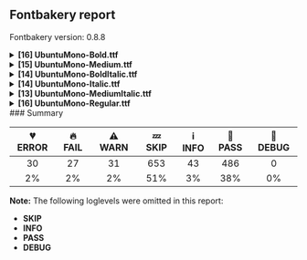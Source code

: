 ## Fontbakery report

Fontbakery version: 0.8.8

<details><summary><b>[16] UbuntuMono-Bold.ttf</b></summary><div><details><summary>💔 <b>ERROR:</b> Are there any misaligned on-curve points? (<a href="https://font-bakery.readthedocs.io/en/latest/fontbakery/profiles/<Section: Outline Correctness Checks>.html#com.google.fonts/check/outline_alignment_miss">com.google.fonts/check/outline_alignment_miss</a>)</summary><div>


* 💔 **ERROR** The condition <FontBakeryCondition:outlines_dict> had an error: AttributeError: '_TTGlyphGlyf' object has no attribute '_glyph'
</div></details><details><summary>💔 <b>ERROR:</b> Are any segments inordinately short? (<a href="https://font-bakery.readthedocs.io/en/latest/fontbakery/profiles/<Section: Outline Correctness Checks>.html#com.google.fonts/check/outline_short_segments">com.google.fonts/check/outline_short_segments</a>)</summary><div>


* 💔 **ERROR** The condition <FontBakeryCondition:outlines_dict> had an error: AttributeError: '_TTGlyphGlyf' object has no attribute '_glyph'
</div></details><details><summary>💔 <b>ERROR:</b> Do any segments have colinear vectors? (<a href="https://font-bakery.readthedocs.io/en/latest/fontbakery/profiles/<Section: Outline Correctness Checks>.html#com.google.fonts/check/outline_colinear_vectors">com.google.fonts/check/outline_colinear_vectors</a>)</summary><div>


* 💔 **ERROR** The condition <FontBakeryCondition:outlines_dict> had an error: AttributeError: '_TTGlyphGlyf' object has no attribute '_glyph'
</div></details><details><summary>💔 <b>ERROR:</b> Do outlines contain any jaggy segments? (<a href="https://font-bakery.readthedocs.io/en/latest/fontbakery/profiles/<Section: Outline Correctness Checks>.html#com.google.fonts/check/outline_jaggy_segments">com.google.fonts/check/outline_jaggy_segments</a>)</summary><div>


* 💔 **ERROR** The condition <FontBakeryCondition:outlines_dict> had an error: AttributeError: '_TTGlyphGlyf' object has no attribute '_glyph'
</div></details><details><summary>💔 <b>ERROR:</b> Do outlines contain any semi-vertical or semi-horizontal lines? (<a href="https://font-bakery.readthedocs.io/en/latest/fontbakery/profiles/<Section: Outline Correctness Checks>.html#com.google.fonts/check/outline_semi_vertical">com.google.fonts/check/outline_semi_vertical</a>)</summary><div>


* 💔 **ERROR** The condition <FontBakeryCondition:outlines_dict> had an error: AttributeError: '_TTGlyphGlyf' object has no attribute '_glyph'
</div></details><details><summary>🔥 <b>FAIL:</b> Version format is correct in 'name' table? (<a href="https://font-bakery.readthedocs.io/en/latest/fontbakery/profiles/googlefonts.html#com.google.fonts/check/name/version_format">com.google.fonts/check/name/version_format</a>)</summary><div>


* 🔥 **FAIL** The NameID.VERSION_STRING (nameID=5) value must follow the pattern "Version X.Y" with X.Y greater than or equal to 1.000. Current version string is: "Version 0.866; ttfautohint (v1.8.4.7-5d5b)" [code: bad-version-strings]
</div></details><details><summary>🔥 <b>FAIL:</b> Copyright notices match canonical pattern in fonts (<a href="https://font-bakery.readthedocs.io/en/latest/fontbakery/profiles/googlefonts.html#com.google.fonts/check/font_copyright">com.google.fonts/check/font_copyright</a>)</summary><div>


* 🔥 **FAIL** Name Table entry: Copyright notices should match a pattern similar to: "Copyright 2019 The Familyname Project Authors (git url)"
But instead we have got:
"Copyright 2011, 2022, 2023 Canonical Ltd.  Licensed under the Ubuntu Font Licence 1.0" [code: bad-notice-format]
</div></details><details><summary>🔥 <b>FAIL:</b> Check if the vertical metrics of a family are similar to the same family hosted on Google Fonts. (<a href="https://font-bakery.readthedocs.io/en/latest/fontbakery/profiles/googlefonts.html#com.google.fonts/check/vertical_metrics_regressions">com.google.fonts/check/vertical_metrics_regressions</a>)</summary><div>


* 🔥 **FAIL** Ubuntu Mono Regular: OS/2 sTypoAscender is 932 when it should be 830 [code: bad-typo-ascender]
* 🔥 **FAIL** Ubuntu Mono Regular: OS/2 sTypoDescender is -189 when it should be -170 [code: bad-typo-descender]
* 🔥 **FAIL** Ubuntu Mono Regular: hhea Ascender is 932 when it should be 830 [code: bad-hhea-ascender]
* 🔥 **FAIL** Ubuntu Mono Regular: hhea Descender is -189 when it should be -170 [code: bad-hhea-descender]
</div></details><details><summary>🔥 <b>FAIL:</b> Ensure dotted circle glyph is present and can attach marks. (<a href="https://font-bakery.readthedocs.io/en/latest/fontbakery/profiles/universal.html#com.google.fonts/check/dotted_circle">com.google.fonts/check/dotted_circle</a>)</summary><div>


* 🔥 **FAIL** The following glyphs could not be attached to the dotted circle glyph:
	- uni030F
	- uni0331
	- uni0304
	- uni030C
	- uni0328
	- uni0311
	- uni0329
	- tildecomb
	- uni0308
	- uni0306 
	- And 9 more.

Use -F or --full-lists to disable shortening of long lists. [code: unattached-dotted-circle-marks]
</div></details><details><summary>🔥 <b>FAIL:</b> Checking correctness of monospaced metadata. (<a href="https://font-bakery.readthedocs.io/en/latest/fontbakery/profiles/name.html#com.google.fonts/check/monospace">com.google.fonts/check/monospace</a>)</summary><div>


* 🔥 **FAIL** The PANOSE numbers are incorrect for a monospaced font. Note: Family Type is set to 0, which does not seem right. [code: mono-bad-panose]
* ⚠ **WARN** Font is monospaced but 1 glyphs (0.08%) have a different width. You should check the widths of: ['uni2009'] [code: mono-outliers]
</div></details><details><summary>⚠ <b>WARN:</b> Glyphs are similiar to Google Fonts version? (<a href="https://font-bakery.readthedocs.io/en/latest/fontbakery/profiles/googlefonts.html#com.google.fonts/check/production_glyphs_similarity">com.google.fonts/check/production_glyphs_similarity</a>)</summary><div>


* ⚠ **WARN** Following glyphs differ greatly from Google Fonts version:
	* uni0246
	* uni1F41
	* icircumflex
	* uni0242
	* uni01E3
	* uni1FC1
	* tcaron
	* Emacron
	* uni0233
	* delta and 1000 more.

Use -F or --full-lists to disable shortening of long lists.
</div></details><details><summary>⚠ <b>WARN:</b> Ensure fonts have ScriptLangTags declared on the 'meta' table. (<a href="https://font-bakery.readthedocs.io/en/latest/fontbakery/profiles/googlefonts.html#com.google.fonts/check/meta/script_lang_tags">com.google.fonts/check/meta/script_lang_tags</a>)</summary><div>


* ⚠ **WARN** This font file does not have a 'meta' table. [code: lacks-meta-table]
</div></details><details><summary>⚠ <b>WARN:</b> Check font contains no unreachable glyphs (<a href="https://font-bakery.readthedocs.io/en/latest/fontbakery/profiles/universal.html#com.google.fonts/check/unreachable_glyphs">com.google.fonts/check/unreachable_glyphs</a>)</summary><div>


* ⚠ **WARN** The following glyphs could not be reached by codepoint or substitution rules:
	- five_fraction_nine
	- uni030C.alt
	- caron.asc
	- five_fraction_seven
	- two_fraction_seven
	- uni256B.001
	- three_fraction_seven
	- circumflex.asc
	- acute.asc
	- f_i 
	- And 9 more.

Use -F or --full-lists to disable shortening of long lists.
 [code: unreachable-glyphs]
</div></details><details><summary>⚠ <b>WARN:</b> Check if each glyph has the recommended amount of contours. (<a href="https://font-bakery.readthedocs.io/en/latest/fontbakery/profiles/universal.html#com.google.fonts/check/contour_count">com.google.fonts/check/contour_count</a>)</summary><div>


* ⚠ **WARN** This font has a 'Soft Hyphen' character (codepoint 0x00AD) which is supposed to be zero-width and invisible, and is used to mark a hyphenation possibility within a word in the absence of or overriding dictionary hyphenation. It is mostly an obsolete mechanism now, and the character is only included in fonts for legacy codepage coverage. [code: softhyphen]
* ⚠ **WARN** This check inspects the glyph outlines and detects the total number of contours in each of them. The expected values are infered from the typical ammounts of contours observed in a large collection of reference font families. The divergences listed below may simply indicate a significantly different design on some of your glyphs. On the other hand, some of these may flag actual bugs in the font such as glyphs mapped to an incorrect codepoint. Please consider reviewing the design and codepoint assignment of these to make sure they are correct.

The following glyphs do not have the recommended number of contours:

	- Glyph name: ltshade	Contours detected: 36	Expected: 46
	- Glyph name: shade	Contours detected: 72	Expected: 85
	- Glyph name: dkshade	Contours detected: 61	Expected: 73
	- Glyph name: dkshade	Contours detected: 61	Expected: 73
	- Glyph name: ltshade	Contours detected: 36	Expected: 46 
	- And Glyph name: shade	Contours detected: 72	Expected: 85
 [code: contour-count]
</div></details><details><summary>⚠ <b>WARN:</b> Check glyphs in mark glyph class are non-spacing. (<a href="https://font-bakery.readthedocs.io/en/latest/fontbakery/profiles/gdef.html#com.google.fonts/check/gdef_spacing_marks">com.google.fonts/check/gdef_spacing_marks</a>)</summary><div>


* ⚠ **WARN** The following spacing glyphs may be in the GDEF mark glyph class by mistake:
	 tonos.cap (unencoded) [code: spacing-mark-glyphs]
</div></details><details><summary>⚠ <b>WARN:</b> Check mark characters are in GDEF mark glyph class. (<a href="https://font-bakery.readthedocs.io/en/latest/fontbakery/profiles/gdef.html#com.google.fonts/check/gdef_mark_chars">com.google.fonts/check/gdef_mark_chars</a>)</summary><div>


* ⚠ **WARN** The following mark characters could be in the GDEF mark glyph class:
	 dotbelowcomb (U+0323) [code: mark-chars]
</div></details><br></div></details><details><summary><b>[15] UbuntuMono-Medium.ttf</b></summary><div><details><summary>💔 <b>ERROR:</b> Are there any misaligned on-curve points? (<a href="https://font-bakery.readthedocs.io/en/latest/fontbakery/profiles/<Section: Outline Correctness Checks>.html#com.google.fonts/check/outline_alignment_miss">com.google.fonts/check/outline_alignment_miss</a>)</summary><div>


* 💔 **ERROR** The condition <FontBakeryCondition:outlines_dict> had an error: AttributeError: '_TTGlyphGlyf' object has no attribute '_glyph'
</div></details><details><summary>💔 <b>ERROR:</b> Are any segments inordinately short? (<a href="https://font-bakery.readthedocs.io/en/latest/fontbakery/profiles/<Section: Outline Correctness Checks>.html#com.google.fonts/check/outline_short_segments">com.google.fonts/check/outline_short_segments</a>)</summary><div>


* 💔 **ERROR** The condition <FontBakeryCondition:outlines_dict> had an error: AttributeError: '_TTGlyphGlyf' object has no attribute '_glyph'
</div></details><details><summary>💔 <b>ERROR:</b> Do any segments have colinear vectors? (<a href="https://font-bakery.readthedocs.io/en/latest/fontbakery/profiles/<Section: Outline Correctness Checks>.html#com.google.fonts/check/outline_colinear_vectors">com.google.fonts/check/outline_colinear_vectors</a>)</summary><div>


* 💔 **ERROR** The condition <FontBakeryCondition:outlines_dict> had an error: AttributeError: '_TTGlyphGlyf' object has no attribute '_glyph'
</div></details><details><summary>💔 <b>ERROR:</b> Do outlines contain any jaggy segments? (<a href="https://font-bakery.readthedocs.io/en/latest/fontbakery/profiles/<Section: Outline Correctness Checks>.html#com.google.fonts/check/outline_jaggy_segments">com.google.fonts/check/outline_jaggy_segments</a>)</summary><div>


* 💔 **ERROR** The condition <FontBakeryCondition:outlines_dict> had an error: AttributeError: '_TTGlyphGlyf' object has no attribute '_glyph'
</div></details><details><summary>💔 <b>ERROR:</b> Do outlines contain any semi-vertical or semi-horizontal lines? (<a href="https://font-bakery.readthedocs.io/en/latest/fontbakery/profiles/<Section: Outline Correctness Checks>.html#com.google.fonts/check/outline_semi_vertical">com.google.fonts/check/outline_semi_vertical</a>)</summary><div>


* 💔 **ERROR** The condition <FontBakeryCondition:outlines_dict> had an error: AttributeError: '_TTGlyphGlyf' object has no attribute '_glyph'
</div></details><details><summary>🔥 <b>FAIL:</b> Version format is correct in 'name' table? (<a href="https://font-bakery.readthedocs.io/en/latest/fontbakery/profiles/googlefonts.html#com.google.fonts/check/name/version_format">com.google.fonts/check/name/version_format</a>)</summary><div>


* 🔥 **FAIL** The NameID.VERSION_STRING (nameID=5) value must follow the pattern "Version X.Y" with X.Y greater than or equal to 1.000. Current version string is: "Version 0.866; ttfautohint (v1.8.4.7-5d5b)" [code: bad-version-strings]
</div></details><details><summary>🔥 <b>FAIL:</b> Copyright notices match canonical pattern in fonts (<a href="https://font-bakery.readthedocs.io/en/latest/fontbakery/profiles/googlefonts.html#com.google.fonts/check/font_copyright">com.google.fonts/check/font_copyright</a>)</summary><div>


* 🔥 **FAIL** Name Table entry: Copyright notices should match a pattern similar to: "Copyright 2019 The Familyname Project Authors (git url)"
But instead we have got:
"Copyright 2011, 2022, 2023 Canonical Ltd.  Licensed under the Ubuntu Font Licence 1.0" [code: bad-notice-format]
</div></details><details><summary>🔥 <b>FAIL:</b> Check if the vertical metrics of a family are similar to the same family hosted on Google Fonts. (<a href="https://font-bakery.readthedocs.io/en/latest/fontbakery/profiles/googlefonts.html#com.google.fonts/check/vertical_metrics_regressions">com.google.fonts/check/vertical_metrics_regressions</a>)</summary><div>


* 🔥 **FAIL** Ubuntu Mono Regular: OS/2 sTypoAscender is 932 when it should be 830 [code: bad-typo-ascender]
* 🔥 **FAIL** Ubuntu Mono Regular: OS/2 sTypoDescender is -189 when it should be -170 [code: bad-typo-descender]
* 🔥 **FAIL** Ubuntu Mono Regular: hhea Ascender is 932 when it should be 830 [code: bad-hhea-ascender]
* 🔥 **FAIL** Ubuntu Mono Regular: hhea Descender is -189 when it should be -170 [code: bad-hhea-descender]
</div></details><details><summary>🔥 <b>FAIL:</b> Ensure dotted circle glyph is present and can attach marks. (<a href="https://font-bakery.readthedocs.io/en/latest/fontbakery/profiles/universal.html#com.google.fonts/check/dotted_circle">com.google.fonts/check/dotted_circle</a>)</summary><div>


* 🔥 **FAIL** The following glyphs could not be attached to the dotted circle glyph:
	- uni030F
	- uni0331
	- uni0304
	- uni030C
	- uni0328
	- uni0311
	- uni0329
	- tildecomb
	- uni0308
	- uni0306 
	- And 9 more.

Use -F or --full-lists to disable shortening of long lists. [code: unattached-dotted-circle-marks]
</div></details><details><summary>🔥 <b>FAIL:</b> Checking correctness of monospaced metadata. (<a href="https://font-bakery.readthedocs.io/en/latest/fontbakery/profiles/name.html#com.google.fonts/check/monospace">com.google.fonts/check/monospace</a>)</summary><div>


* 🔥 **FAIL** The PANOSE numbers are incorrect for a monospaced font. Note: Family Type is set to 0, which does not seem right. [code: mono-bad-panose]
* ⚠ **WARN** Font is monospaced but 1 glyphs (0.08%) have a different width. You should check the widths of: ['uni2009'] [code: mono-outliers]
</div></details><details><summary>⚠ <b>WARN:</b> Ensure fonts have ScriptLangTags declared on the 'meta' table. (<a href="https://font-bakery.readthedocs.io/en/latest/fontbakery/profiles/googlefonts.html#com.google.fonts/check/meta/script_lang_tags">com.google.fonts/check/meta/script_lang_tags</a>)</summary><div>


* ⚠ **WARN** This font file does not have a 'meta' table. [code: lacks-meta-table]
</div></details><details><summary>⚠ <b>WARN:</b> Check font contains no unreachable glyphs (<a href="https://font-bakery.readthedocs.io/en/latest/fontbakery/profiles/universal.html#com.google.fonts/check/unreachable_glyphs">com.google.fonts/check/unreachable_glyphs</a>)</summary><div>


* ⚠ **WARN** The following glyphs could not be reached by codepoint or substitution rules:
	- five_fraction_nine
	- uni030C.alt
	- caron.asc
	- five_fraction_seven
	- two_fraction_seven
	- uni256B.001
	- three_fraction_seven
	- circumflex.asc
	- acute.asc
	- f_i 
	- And 9 more.

Use -F or --full-lists to disable shortening of long lists.
 [code: unreachable-glyphs]
</div></details><details><summary>⚠ <b>WARN:</b> Check if each glyph has the recommended amount of contours. (<a href="https://font-bakery.readthedocs.io/en/latest/fontbakery/profiles/universal.html#com.google.fonts/check/contour_count">com.google.fonts/check/contour_count</a>)</summary><div>


* ⚠ **WARN** This font has a 'Soft Hyphen' character (codepoint 0x00AD) which is supposed to be zero-width and invisible, and is used to mark a hyphenation possibility within a word in the absence of or overriding dictionary hyphenation. It is mostly an obsolete mechanism now, and the character is only included in fonts for legacy codepage coverage. [code: softhyphen]
* ⚠ **WARN** This check inspects the glyph outlines and detects the total number of contours in each of them. The expected values are infered from the typical ammounts of contours observed in a large collection of reference font families. The divergences listed below may simply indicate a significantly different design on some of your glyphs. On the other hand, some of these may flag actual bugs in the font such as glyphs mapped to an incorrect codepoint. Please consider reviewing the design and codepoint assignment of these to make sure they are correct.

The following glyphs do not have the recommended number of contours:

	- Glyph name: ltshade	Contours detected: 36	Expected: 46
	- Glyph name: shade	Contours detected: 72	Expected: 85
	- Glyph name: dkshade	Contours detected: 61	Expected: 73
	- Glyph name: dkshade	Contours detected: 61	Expected: 73
	- Glyph name: ltshade	Contours detected: 36	Expected: 46 
	- And Glyph name: shade	Contours detected: 72	Expected: 85
 [code: contour-count]
</div></details><details><summary>⚠ <b>WARN:</b> Check glyphs in mark glyph class are non-spacing. (<a href="https://font-bakery.readthedocs.io/en/latest/fontbakery/profiles/gdef.html#com.google.fonts/check/gdef_spacing_marks">com.google.fonts/check/gdef_spacing_marks</a>)</summary><div>


* ⚠ **WARN** The following spacing glyphs may be in the GDEF mark glyph class by mistake:
	 tonos.cap (unencoded) [code: spacing-mark-glyphs]
</div></details><details><summary>⚠ <b>WARN:</b> Check mark characters are in GDEF mark glyph class. (<a href="https://font-bakery.readthedocs.io/en/latest/fontbakery/profiles/gdef.html#com.google.fonts/check/gdef_mark_chars">com.google.fonts/check/gdef_mark_chars</a>)</summary><div>


* ⚠ **WARN** The following mark characters could be in the GDEF mark glyph class:
	 dotbelowcomb (U+0323) [code: mark-chars]
</div></details><br></div></details><details><summary><b>[14] UbuntuMono-BoldItalic.ttf</b></summary><div><details><summary>💔 <b>ERROR:</b> Are there any misaligned on-curve points? (<a href="https://font-bakery.readthedocs.io/en/latest/fontbakery/profiles/<Section: Outline Correctness Checks>.html#com.google.fonts/check/outline_alignment_miss">com.google.fonts/check/outline_alignment_miss</a>)</summary><div>


* 💔 **ERROR** The condition <FontBakeryCondition:outlines_dict> had an error: AttributeError: '_TTGlyphGlyf' object has no attribute '_glyph'
</div></details><details><summary>💔 <b>ERROR:</b> Are any segments inordinately short? (<a href="https://font-bakery.readthedocs.io/en/latest/fontbakery/profiles/<Section: Outline Correctness Checks>.html#com.google.fonts/check/outline_short_segments">com.google.fonts/check/outline_short_segments</a>)</summary><div>


* 💔 **ERROR** The condition <FontBakeryCondition:outlines_dict> had an error: AttributeError: '_TTGlyphGlyf' object has no attribute '_glyph'
</div></details><details><summary>💔 <b>ERROR:</b> Do any segments have colinear vectors? (<a href="https://font-bakery.readthedocs.io/en/latest/fontbakery/profiles/<Section: Outline Correctness Checks>.html#com.google.fonts/check/outline_colinear_vectors">com.google.fonts/check/outline_colinear_vectors</a>)</summary><div>


* 💔 **ERROR** The condition <FontBakeryCondition:outlines_dict> had an error: AttributeError: '_TTGlyphGlyf' object has no attribute '_glyph'
</div></details><details><summary>💔 <b>ERROR:</b> Do outlines contain any jaggy segments? (<a href="https://font-bakery.readthedocs.io/en/latest/fontbakery/profiles/<Section: Outline Correctness Checks>.html#com.google.fonts/check/outline_jaggy_segments">com.google.fonts/check/outline_jaggy_segments</a>)</summary><div>


* 💔 **ERROR** The condition <FontBakeryCondition:outlines_dict> had an error: AttributeError: '_TTGlyphGlyf' object has no attribute '_glyph'
</div></details><details><summary>💔 <b>ERROR:</b> Do outlines contain any semi-vertical or semi-horizontal lines? (<a href="https://font-bakery.readthedocs.io/en/latest/fontbakery/profiles/<Section: Outline Correctness Checks>.html#com.google.fonts/check/outline_semi_vertical">com.google.fonts/check/outline_semi_vertical</a>)</summary><div>


* 💔 **ERROR** The condition <FontBakeryCondition:outlines_dict> had an error: AttributeError: '_TTGlyphGlyf' object has no attribute '_glyph'
</div></details><details><summary>🔥 <b>FAIL:</b> Version format is correct in 'name' table? (<a href="https://font-bakery.readthedocs.io/en/latest/fontbakery/profiles/googlefonts.html#com.google.fonts/check/name/version_format">com.google.fonts/check/name/version_format</a>)</summary><div>


* 🔥 **FAIL** The NameID.VERSION_STRING (nameID=5) value must follow the pattern "Version X.Y" with X.Y greater than or equal to 1.000. Current version string is: "Version 0.866; ttfautohint (v1.8.4.7-5d5b)" [code: bad-version-strings]
</div></details><details><summary>🔥 <b>FAIL:</b> Copyright notices match canonical pattern in fonts (<a href="https://font-bakery.readthedocs.io/en/latest/fontbakery/profiles/googlefonts.html#com.google.fonts/check/font_copyright">com.google.fonts/check/font_copyright</a>)</summary><div>


* 🔥 **FAIL** Name Table entry: Copyright notices should match a pattern similar to: "Copyright 2019 The Familyname Project Authors (git url)"
But instead we have got:
"Copyright 2011, 2022, 2023 Canonical Ltd.  Licensed under the Ubuntu Font Licence 1.0" [code: bad-notice-format]
</div></details><details><summary>🔥 <b>FAIL:</b> Check if the vertical metrics of a family are similar to the same family hosted on Google Fonts. (<a href="https://font-bakery.readthedocs.io/en/latest/fontbakery/profiles/googlefonts.html#com.google.fonts/check/vertical_metrics_regressions">com.google.fonts/check/vertical_metrics_regressions</a>)</summary><div>


* 🔥 **FAIL** Ubuntu Mono Regular: OS/2 sTypoAscender is 932 when it should be 830 [code: bad-typo-ascender]
* 🔥 **FAIL** Ubuntu Mono Regular: OS/2 sTypoDescender is -189 when it should be -170 [code: bad-typo-descender]
* 🔥 **FAIL** Ubuntu Mono Regular: hhea Ascender is 932 when it should be 830 [code: bad-hhea-ascender]
* 🔥 **FAIL** Ubuntu Mono Regular: hhea Descender is -189 when it should be -170 [code: bad-hhea-descender]
</div></details><details><summary>🔥 <b>FAIL:</b> Checking correctness of monospaced metadata. (<a href="https://font-bakery.readthedocs.io/en/latest/fontbakery/profiles/name.html#com.google.fonts/check/monospace">com.google.fonts/check/monospace</a>)</summary><div>


* 🔥 **FAIL** The PANOSE numbers are incorrect for a monospaced font. Note: Family Type is set to 0, which does not seem right. [code: mono-bad-panose]
* ⚠ **WARN** Font is monospaced but 1 glyphs (0.08%) have a different width. You should check the widths of: ['uni2009'] [code: mono-outliers]
</div></details><details><summary>⚠ <b>WARN:</b> Glyphs are similiar to Google Fonts version? (<a href="https://font-bakery.readthedocs.io/en/latest/fontbakery/profiles/googlefonts.html#com.google.fonts/check/production_glyphs_similarity">com.google.fonts/check/production_glyphs_similarity</a>)</summary><div>


* ⚠ **WARN** Following glyphs differ greatly from Google Fonts version:
	* uni0246
	* uni1F41
	* icircumflex
	* uni0242
	* uni01E3
	* uni1FC1
	* tcaron
	* Emacron
	* uni0233
	* delta and 999 more.

Use -F or --full-lists to disable shortening of long lists.
</div></details><details><summary>⚠ <b>WARN:</b> Ensure fonts have ScriptLangTags declared on the 'meta' table. (<a href="https://font-bakery.readthedocs.io/en/latest/fontbakery/profiles/googlefonts.html#com.google.fonts/check/meta/script_lang_tags">com.google.fonts/check/meta/script_lang_tags</a>)</summary><div>


* ⚠ **WARN** This font file does not have a 'meta' table. [code: lacks-meta-table]
</div></details><details><summary>⚠ <b>WARN:</b> Check font contains no unreachable glyphs (<a href="https://font-bakery.readthedocs.io/en/latest/fontbakery/profiles/universal.html#com.google.fonts/check/unreachable_glyphs">com.google.fonts/check/unreachable_glyphs</a>)</summary><div>


* ⚠ **WARN** The following glyphs could not be reached by codepoint or substitution rules:
	- uni030C.alt
	- caron.asc
	- uni256B.001
	- circumflex.asc
	- ampersand.001
	- acute.asc
	- f_i
	- uni256A.001
	- .null 
	- And f_l
 [code: unreachable-glyphs]
</div></details><details><summary>⚠ <b>WARN:</b> Check if each glyph has the recommended amount of contours. (<a href="https://font-bakery.readthedocs.io/en/latest/fontbakery/profiles/universal.html#com.google.fonts/check/contour_count">com.google.fonts/check/contour_count</a>)</summary><div>


* ⚠ **WARN** This font has a 'Soft Hyphen' character (codepoint 0x00AD) which is supposed to be zero-width and invisible, and is used to mark a hyphenation possibility within a word in the absence of or overriding dictionary hyphenation. It is mostly an obsolete mechanism now, and the character is only included in fonts for legacy codepage coverage. [code: softhyphen]
* ⚠ **WARN** This check inspects the glyph outlines and detects the total number of contours in each of them. The expected values are infered from the typical ammounts of contours observed in a large collection of reference font families. The divergences listed below may simply indicate a significantly different design on some of your glyphs. On the other hand, some of these may flag actual bugs in the font such as glyphs mapped to an incorrect codepoint. Please consider reviewing the design and codepoint assignment of these to make sure they are correct.

The following glyphs do not have the recommended number of contours:

	- Glyph name: ltshade	Contours detected: 36	Expected: 46
	- Glyph name: shade	Contours detected: 72	Expected: 85
	- Glyph name: dkshade	Contours detected: 61	Expected: 73
	- Glyph name: dkshade	Contours detected: 61	Expected: 73
	- Glyph name: ltshade	Contours detected: 36	Expected: 46 
	- And Glyph name: shade	Contours detected: 72	Expected: 85
 [code: contour-count]
</div></details><details><summary>⚠ <b>WARN:</b> Check mark characters are in GDEF mark glyph class. (<a href="https://font-bakery.readthedocs.io/en/latest/fontbakery/profiles/gdef.html#com.google.fonts/check/gdef_mark_chars">com.google.fonts/check/gdef_mark_chars</a>)</summary><div>


* ⚠ **WARN** The following mark characters could be in the GDEF mark glyph class:
	 dotbelowcomb (U+0323), uni0326 (U+0326) and uni0328 (U+0328) [code: mark-chars]
</div></details><br></div></details><details><summary><b>[14] UbuntuMono-Italic.ttf</b></summary><div><details><summary>💔 <b>ERROR:</b> Are there any misaligned on-curve points? (<a href="https://font-bakery.readthedocs.io/en/latest/fontbakery/profiles/<Section: Outline Correctness Checks>.html#com.google.fonts/check/outline_alignment_miss">com.google.fonts/check/outline_alignment_miss</a>)</summary><div>


* 💔 **ERROR** The condition <FontBakeryCondition:outlines_dict> had an error: AttributeError: '_TTGlyphGlyf' object has no attribute '_glyph'
</div></details><details><summary>💔 <b>ERROR:</b> Are any segments inordinately short? (<a href="https://font-bakery.readthedocs.io/en/latest/fontbakery/profiles/<Section: Outline Correctness Checks>.html#com.google.fonts/check/outline_short_segments">com.google.fonts/check/outline_short_segments</a>)</summary><div>


* 💔 **ERROR** The condition <FontBakeryCondition:outlines_dict> had an error: AttributeError: '_TTGlyphGlyf' object has no attribute '_glyph'
</div></details><details><summary>💔 <b>ERROR:</b> Do any segments have colinear vectors? (<a href="https://font-bakery.readthedocs.io/en/latest/fontbakery/profiles/<Section: Outline Correctness Checks>.html#com.google.fonts/check/outline_colinear_vectors">com.google.fonts/check/outline_colinear_vectors</a>)</summary><div>


* 💔 **ERROR** The condition <FontBakeryCondition:outlines_dict> had an error: AttributeError: '_TTGlyphGlyf' object has no attribute '_glyph'
</div></details><details><summary>💔 <b>ERROR:</b> Do outlines contain any jaggy segments? (<a href="https://font-bakery.readthedocs.io/en/latest/fontbakery/profiles/<Section: Outline Correctness Checks>.html#com.google.fonts/check/outline_jaggy_segments">com.google.fonts/check/outline_jaggy_segments</a>)</summary><div>


* 💔 **ERROR** The condition <FontBakeryCondition:outlines_dict> had an error: AttributeError: '_TTGlyphGlyf' object has no attribute '_glyph'
</div></details><details><summary>💔 <b>ERROR:</b> Do outlines contain any semi-vertical or semi-horizontal lines? (<a href="https://font-bakery.readthedocs.io/en/latest/fontbakery/profiles/<Section: Outline Correctness Checks>.html#com.google.fonts/check/outline_semi_vertical">com.google.fonts/check/outline_semi_vertical</a>)</summary><div>


* 💔 **ERROR** The condition <FontBakeryCondition:outlines_dict> had an error: AttributeError: '_TTGlyphGlyf' object has no attribute '_glyph'
</div></details><details><summary>🔥 <b>FAIL:</b> Version format is correct in 'name' table? (<a href="https://font-bakery.readthedocs.io/en/latest/fontbakery/profiles/googlefonts.html#com.google.fonts/check/name/version_format">com.google.fonts/check/name/version_format</a>)</summary><div>


* 🔥 **FAIL** The NameID.VERSION_STRING (nameID=5) value must follow the pattern "Version X.Y" with X.Y greater than or equal to 1.000. Current version string is: "Version 0.866; ttfautohint (v1.8.4.7-5d5b)" [code: bad-version-strings]
</div></details><details><summary>🔥 <b>FAIL:</b> Copyright notices match canonical pattern in fonts (<a href="https://font-bakery.readthedocs.io/en/latest/fontbakery/profiles/googlefonts.html#com.google.fonts/check/font_copyright">com.google.fonts/check/font_copyright</a>)</summary><div>


* 🔥 **FAIL** Name Table entry: Copyright notices should match a pattern similar to: "Copyright 2019 The Familyname Project Authors (git url)"
But instead we have got:
"Copyright 2011, 2022, 2023 Canonical Ltd.  Licensed under the Ubuntu Font Licence 1.0" [code: bad-notice-format]
</div></details><details><summary>🔥 <b>FAIL:</b> Check if the vertical metrics of a family are similar to the same family hosted on Google Fonts. (<a href="https://font-bakery.readthedocs.io/en/latest/fontbakery/profiles/googlefonts.html#com.google.fonts/check/vertical_metrics_regressions">com.google.fonts/check/vertical_metrics_regressions</a>)</summary><div>


* 🔥 **FAIL** Ubuntu Mono Regular: OS/2 sTypoAscender is 932 when it should be 830 [code: bad-typo-ascender]
* 🔥 **FAIL** Ubuntu Mono Regular: OS/2 sTypoDescender is -189 when it should be -170 [code: bad-typo-descender]
* 🔥 **FAIL** Ubuntu Mono Regular: hhea Ascender is 932 when it should be 830 [code: bad-hhea-ascender]
* 🔥 **FAIL** Ubuntu Mono Regular: hhea Descender is -189 when it should be -170 [code: bad-hhea-descender]
</div></details><details><summary>🔥 <b>FAIL:</b> Checking correctness of monospaced metadata. (<a href="https://font-bakery.readthedocs.io/en/latest/fontbakery/profiles/name.html#com.google.fonts/check/monospace">com.google.fonts/check/monospace</a>)</summary><div>


* 🔥 **FAIL** The PANOSE numbers are incorrect for a monospaced font. Note: Family Type is set to 0, which does not seem right. [code: mono-bad-panose]
* ⚠ **WARN** Font is monospaced but 1 glyphs (0.08%) have a different width. You should check the widths of: ['uni2009'] [code: mono-outliers]
</div></details><details><summary>⚠ <b>WARN:</b> Glyphs are similiar to Google Fonts version? (<a href="https://font-bakery.readthedocs.io/en/latest/fontbakery/profiles/googlefonts.html#com.google.fonts/check/production_glyphs_similarity">com.google.fonts/check/production_glyphs_similarity</a>)</summary><div>


* ⚠ **WARN** Following glyphs differ greatly from Google Fonts version:
	* uni0246
	* uni1F41
	* uni01E3
	* tcaron
	* Emacron
	* uni0233
	* delta
	* lozenge
	* uni01EF
	* uni01ED and 766 more.

Use -F or --full-lists to disable shortening of long lists.
</div></details><details><summary>⚠ <b>WARN:</b> Ensure fonts have ScriptLangTags declared on the 'meta' table. (<a href="https://font-bakery.readthedocs.io/en/latest/fontbakery/profiles/googlefonts.html#com.google.fonts/check/meta/script_lang_tags">com.google.fonts/check/meta/script_lang_tags</a>)</summary><div>


* ⚠ **WARN** This font file does not have a 'meta' table. [code: lacks-meta-table]
</div></details><details><summary>⚠ <b>WARN:</b> Check font contains no unreachable glyphs (<a href="https://font-bakery.readthedocs.io/en/latest/fontbakery/profiles/universal.html#com.google.fonts/check/unreachable_glyphs">com.google.fonts/check/unreachable_glyphs</a>)</summary><div>


* ⚠ **WARN** The following glyphs could not be reached by codepoint or substitution rules:
	- uni030C.alt
	- caron.asc
	- uni256B.001
	- circumflex.asc
	- ampersand.001
	- acute.asc
	- f_i
	- uni256A.001
	- .null 
	- And f_l
 [code: unreachable-glyphs]
</div></details><details><summary>⚠ <b>WARN:</b> Check if each glyph has the recommended amount of contours. (<a href="https://font-bakery.readthedocs.io/en/latest/fontbakery/profiles/universal.html#com.google.fonts/check/contour_count">com.google.fonts/check/contour_count</a>)</summary><div>


* ⚠ **WARN** This font has a 'Soft Hyphen' character (codepoint 0x00AD) which is supposed to be zero-width and invisible, and is used to mark a hyphenation possibility within a word in the absence of or overriding dictionary hyphenation. It is mostly an obsolete mechanism now, and the character is only included in fonts for legacy codepage coverage. [code: softhyphen]
* ⚠ **WARN** This check inspects the glyph outlines and detects the total number of contours in each of them. The expected values are infered from the typical ammounts of contours observed in a large collection of reference font families. The divergences listed below may simply indicate a significantly different design on some of your glyphs. On the other hand, some of these may flag actual bugs in the font such as glyphs mapped to an incorrect codepoint. Please consider reviewing the design and codepoint assignment of these to make sure they are correct.

The following glyphs do not have the recommended number of contours:

	- Glyph name: i	Contours detected: 3	Expected: 2
	- Glyph name: igrave	Contours detected: 3	Expected: 2
	- Glyph name: iacute	Contours detected: 3	Expected: 2
	- Glyph name: icircumflex	Contours detected: 3	Expected: 2
	- Glyph name: idieresis	Contours detected: 4	Expected: 3
	- Glyph name: hcircumflex	Contours detected: 1	Expected: 2
	- Glyph name: itilde	Contours detected: 3	Expected: 2
	- Glyph name: imacron	Contours detected: 3	Expected: 2
	- Glyph name: ibreve	Contours detected: 3	Expected: 2
	- Glyph name: dotlessi	Contours detected: 2	Expected: 1 
	- And 66 more.

Use -F or --full-lists to disable shortening of long lists.
 [code: contour-count]
</div></details><details><summary>⚠ <b>WARN:</b> Check mark characters are in GDEF mark glyph class. (<a href="https://font-bakery.readthedocs.io/en/latest/fontbakery/profiles/gdef.html#com.google.fonts/check/gdef_mark_chars">com.google.fonts/check/gdef_mark_chars</a>)</summary><div>


* ⚠ **WARN** The following mark characters could be in the GDEF mark glyph class:
	 dotbelowcomb (U+0323), uni0326 (U+0326) and uni0328 (U+0328) [code: mark-chars]
</div></details><br></div></details><details><summary><b>[13] UbuntuMono-MediumItalic.ttf</b></summary><div><details><summary>💔 <b>ERROR:</b> Are there any misaligned on-curve points? (<a href="https://font-bakery.readthedocs.io/en/latest/fontbakery/profiles/<Section: Outline Correctness Checks>.html#com.google.fonts/check/outline_alignment_miss">com.google.fonts/check/outline_alignment_miss</a>)</summary><div>


* 💔 **ERROR** The condition <FontBakeryCondition:outlines_dict> had an error: AttributeError: '_TTGlyphGlyf' object has no attribute '_glyph'
</div></details><details><summary>💔 <b>ERROR:</b> Are any segments inordinately short? (<a href="https://font-bakery.readthedocs.io/en/latest/fontbakery/profiles/<Section: Outline Correctness Checks>.html#com.google.fonts/check/outline_short_segments">com.google.fonts/check/outline_short_segments</a>)</summary><div>


* 💔 **ERROR** The condition <FontBakeryCondition:outlines_dict> had an error: AttributeError: '_TTGlyphGlyf' object has no attribute '_glyph'
</div></details><details><summary>💔 <b>ERROR:</b> Do any segments have colinear vectors? (<a href="https://font-bakery.readthedocs.io/en/latest/fontbakery/profiles/<Section: Outline Correctness Checks>.html#com.google.fonts/check/outline_colinear_vectors">com.google.fonts/check/outline_colinear_vectors</a>)</summary><div>


* 💔 **ERROR** The condition <FontBakeryCondition:outlines_dict> had an error: AttributeError: '_TTGlyphGlyf' object has no attribute '_glyph'
</div></details><details><summary>💔 <b>ERROR:</b> Do outlines contain any jaggy segments? (<a href="https://font-bakery.readthedocs.io/en/latest/fontbakery/profiles/<Section: Outline Correctness Checks>.html#com.google.fonts/check/outline_jaggy_segments">com.google.fonts/check/outline_jaggy_segments</a>)</summary><div>


* 💔 **ERROR** The condition <FontBakeryCondition:outlines_dict> had an error: AttributeError: '_TTGlyphGlyf' object has no attribute '_glyph'
</div></details><details><summary>💔 <b>ERROR:</b> Do outlines contain any semi-vertical or semi-horizontal lines? (<a href="https://font-bakery.readthedocs.io/en/latest/fontbakery/profiles/<Section: Outline Correctness Checks>.html#com.google.fonts/check/outline_semi_vertical">com.google.fonts/check/outline_semi_vertical</a>)</summary><div>


* 💔 **ERROR** The condition <FontBakeryCondition:outlines_dict> had an error: AttributeError: '_TTGlyphGlyf' object has no attribute '_glyph'
</div></details><details><summary>🔥 <b>FAIL:</b> Version format is correct in 'name' table? (<a href="https://font-bakery.readthedocs.io/en/latest/fontbakery/profiles/googlefonts.html#com.google.fonts/check/name/version_format">com.google.fonts/check/name/version_format</a>)</summary><div>


* 🔥 **FAIL** The NameID.VERSION_STRING (nameID=5) value must follow the pattern "Version X.Y" with X.Y greater than or equal to 1.000. Current version string is: "Version 0.866; ttfautohint (v1.8.4.7-5d5b)" [code: bad-version-strings]
</div></details><details><summary>🔥 <b>FAIL:</b> Copyright notices match canonical pattern in fonts (<a href="https://font-bakery.readthedocs.io/en/latest/fontbakery/profiles/googlefonts.html#com.google.fonts/check/font_copyright">com.google.fonts/check/font_copyright</a>)</summary><div>


* 🔥 **FAIL** Name Table entry: Copyright notices should match a pattern similar to: "Copyright 2019 The Familyname Project Authors (git url)"
But instead we have got:
"Copyright 2011, 2022, 2023 Canonical Ltd.  Licensed under the Ubuntu Font Licence 1.0" [code: bad-notice-format]
</div></details><details><summary>🔥 <b>FAIL:</b> Check if the vertical metrics of a family are similar to the same family hosted on Google Fonts. (<a href="https://font-bakery.readthedocs.io/en/latest/fontbakery/profiles/googlefonts.html#com.google.fonts/check/vertical_metrics_regressions">com.google.fonts/check/vertical_metrics_regressions</a>)</summary><div>


* 🔥 **FAIL** Ubuntu Mono Regular: OS/2 sTypoAscender is 932 when it should be 830 [code: bad-typo-ascender]
* 🔥 **FAIL** Ubuntu Mono Regular: OS/2 sTypoDescender is -189 when it should be -170 [code: bad-typo-descender]
* 🔥 **FAIL** Ubuntu Mono Regular: hhea Ascender is 932 when it should be 830 [code: bad-hhea-ascender]
* 🔥 **FAIL** Ubuntu Mono Regular: hhea Descender is -189 when it should be -170 [code: bad-hhea-descender]
</div></details><details><summary>🔥 <b>FAIL:</b> Checking correctness of monospaced metadata. (<a href="https://font-bakery.readthedocs.io/en/latest/fontbakery/profiles/name.html#com.google.fonts/check/monospace">com.google.fonts/check/monospace</a>)</summary><div>


* 🔥 **FAIL** The PANOSE numbers are incorrect for a monospaced font. Note: Family Type is set to 0, which does not seem right. [code: mono-bad-panose]
* ⚠ **WARN** Font is monospaced but 1 glyphs (0.08%) have a different width. You should check the widths of: ['uni2009'] [code: mono-outliers]
</div></details><details><summary>⚠ <b>WARN:</b> Ensure fonts have ScriptLangTags declared on the 'meta' table. (<a href="https://font-bakery.readthedocs.io/en/latest/fontbakery/profiles/googlefonts.html#com.google.fonts/check/meta/script_lang_tags">com.google.fonts/check/meta/script_lang_tags</a>)</summary><div>


* ⚠ **WARN** This font file does not have a 'meta' table. [code: lacks-meta-table]
</div></details><details><summary>⚠ <b>WARN:</b> Check font contains no unreachable glyphs (<a href="https://font-bakery.readthedocs.io/en/latest/fontbakery/profiles/universal.html#com.google.fonts/check/unreachable_glyphs">com.google.fonts/check/unreachable_glyphs</a>)</summary><div>


* ⚠ **WARN** The following glyphs could not be reached by codepoint or substitution rules:
	- uni030C.alt
	- caron.asc
	- uni256B.001
	- circumflex.asc
	- ampersand.001
	- acute.asc
	- f_i
	- uni256A.001
	- .null 
	- And f_l
 [code: unreachable-glyphs]
</div></details><details><summary>⚠ <b>WARN:</b> Check if each glyph has the recommended amount of contours. (<a href="https://font-bakery.readthedocs.io/en/latest/fontbakery/profiles/universal.html#com.google.fonts/check/contour_count">com.google.fonts/check/contour_count</a>)</summary><div>


* ⚠ **WARN** This font has a 'Soft Hyphen' character (codepoint 0x00AD) which is supposed to be zero-width and invisible, and is used to mark a hyphenation possibility within a word in the absence of or overriding dictionary hyphenation. It is mostly an obsolete mechanism now, and the character is only included in fonts for legacy codepage coverage. [code: softhyphen]
* ⚠ **WARN** This check inspects the glyph outlines and detects the total number of contours in each of them. The expected values are infered from the typical ammounts of contours observed in a large collection of reference font families. The divergences listed below may simply indicate a significantly different design on some of your glyphs. On the other hand, some of these may flag actual bugs in the font such as glyphs mapped to an incorrect codepoint. Please consider reviewing the design and codepoint assignment of these to make sure they are correct.

The following glyphs do not have the recommended number of contours:

	- Glyph name: ltshade	Contours detected: 36	Expected: 46
	- Glyph name: shade	Contours detected: 72	Expected: 85
	- Glyph name: dkshade	Contours detected: 61	Expected: 73
	- Glyph name: dkshade	Contours detected: 61	Expected: 73
	- Glyph name: ltshade	Contours detected: 36	Expected: 46 
	- And Glyph name: shade	Contours detected: 72	Expected: 85
 [code: contour-count]
</div></details><details><summary>⚠ <b>WARN:</b> Check mark characters are in GDEF mark glyph class. (<a href="https://font-bakery.readthedocs.io/en/latest/fontbakery/profiles/gdef.html#com.google.fonts/check/gdef_mark_chars">com.google.fonts/check/gdef_mark_chars</a>)</summary><div>


* ⚠ **WARN** The following mark characters could be in the GDEF mark glyph class:
	 dotbelowcomb (U+0323), uni0326 (U+0326) and uni0328 (U+0328) [code: mark-chars]
</div></details><br></div></details><details><summary><b>[16] UbuntuMono-Regular.ttf</b></summary><div><details><summary>💔 <b>ERROR:</b> Are there any misaligned on-curve points? (<a href="https://font-bakery.readthedocs.io/en/latest/fontbakery/profiles/<Section: Outline Correctness Checks>.html#com.google.fonts/check/outline_alignment_miss">com.google.fonts/check/outline_alignment_miss</a>)</summary><div>


* 💔 **ERROR** The condition <FontBakeryCondition:outlines_dict> had an error: AttributeError: '_TTGlyphGlyf' object has no attribute '_glyph'
</div></details><details><summary>💔 <b>ERROR:</b> Are any segments inordinately short? (<a href="https://font-bakery.readthedocs.io/en/latest/fontbakery/profiles/<Section: Outline Correctness Checks>.html#com.google.fonts/check/outline_short_segments">com.google.fonts/check/outline_short_segments</a>)</summary><div>


* 💔 **ERROR** The condition <FontBakeryCondition:outlines_dict> had an error: AttributeError: '_TTGlyphGlyf' object has no attribute '_glyph'
</div></details><details><summary>💔 <b>ERROR:</b> Do any segments have colinear vectors? (<a href="https://font-bakery.readthedocs.io/en/latest/fontbakery/profiles/<Section: Outline Correctness Checks>.html#com.google.fonts/check/outline_colinear_vectors">com.google.fonts/check/outline_colinear_vectors</a>)</summary><div>


* 💔 **ERROR** The condition <FontBakeryCondition:outlines_dict> had an error: AttributeError: '_TTGlyphGlyf' object has no attribute '_glyph'
</div></details><details><summary>💔 <b>ERROR:</b> Do outlines contain any jaggy segments? (<a href="https://font-bakery.readthedocs.io/en/latest/fontbakery/profiles/<Section: Outline Correctness Checks>.html#com.google.fonts/check/outline_jaggy_segments">com.google.fonts/check/outline_jaggy_segments</a>)</summary><div>


* 💔 **ERROR** The condition <FontBakeryCondition:outlines_dict> had an error: AttributeError: '_TTGlyphGlyf' object has no attribute '_glyph'
</div></details><details><summary>💔 <b>ERROR:</b> Do outlines contain any semi-vertical or semi-horizontal lines? (<a href="https://font-bakery.readthedocs.io/en/latest/fontbakery/profiles/<Section: Outline Correctness Checks>.html#com.google.fonts/check/outline_semi_vertical">com.google.fonts/check/outline_semi_vertical</a>)</summary><div>


* 💔 **ERROR** The condition <FontBakeryCondition:outlines_dict> had an error: AttributeError: '_TTGlyphGlyf' object has no attribute '_glyph'
</div></details><details><summary>🔥 <b>FAIL:</b> Version format is correct in 'name' table? (<a href="https://font-bakery.readthedocs.io/en/latest/fontbakery/profiles/googlefonts.html#com.google.fonts/check/name/version_format">com.google.fonts/check/name/version_format</a>)</summary><div>


* 🔥 **FAIL** The NameID.VERSION_STRING (nameID=5) value must follow the pattern "Version X.Y" with X.Y greater than or equal to 1.000. Current version string is: "Version 0.866; ttfautohint (v1.8.4.7-5d5b)" [code: bad-version-strings]
</div></details><details><summary>🔥 <b>FAIL:</b> Copyright notices match canonical pattern in fonts (<a href="https://font-bakery.readthedocs.io/en/latest/fontbakery/profiles/googlefonts.html#com.google.fonts/check/font_copyright">com.google.fonts/check/font_copyright</a>)</summary><div>


* 🔥 **FAIL** Name Table entry: Copyright notices should match a pattern similar to: "Copyright 2019 The Familyname Project Authors (git url)"
But instead we have got:
"Copyright 2011, 2022, 2023 Canonical Ltd.  Licensed under the Ubuntu Font Licence 1.0" [code: bad-notice-format]
</div></details><details><summary>🔥 <b>FAIL:</b> Check if the vertical metrics of a family are similar to the same family hosted on Google Fonts. (<a href="https://font-bakery.readthedocs.io/en/latest/fontbakery/profiles/googlefonts.html#com.google.fonts/check/vertical_metrics_regressions">com.google.fonts/check/vertical_metrics_regressions</a>)</summary><div>


* 🔥 **FAIL** Ubuntu Mono Regular: OS/2 sTypoAscender is 932 when it should be 830 [code: bad-typo-ascender]
* 🔥 **FAIL** Ubuntu Mono Regular: OS/2 sTypoDescender is -189 when it should be -170 [code: bad-typo-descender]
* 🔥 **FAIL** Ubuntu Mono Regular: hhea Ascender is 932 when it should be 830 [code: bad-hhea-ascender]
* 🔥 **FAIL** Ubuntu Mono Regular: hhea Descender is -189 when it should be -170 [code: bad-hhea-descender]
</div></details><details><summary>🔥 <b>FAIL:</b> Ensure dotted circle glyph is present and can attach marks. (<a href="https://font-bakery.readthedocs.io/en/latest/fontbakery/profiles/universal.html#com.google.fonts/check/dotted_circle">com.google.fonts/check/dotted_circle</a>)</summary><div>


* 🔥 **FAIL** The following glyphs could not be attached to the dotted circle glyph:
	- uni030F
	- uni0331
	- uni0304
	- uni030C
	- uni0328
	- uni0311
	- uni0329
	- tildecomb
	- uni0308
	- uni0306 
	- And 9 more.

Use -F or --full-lists to disable shortening of long lists. [code: unattached-dotted-circle-marks]
</div></details><details><summary>🔥 <b>FAIL:</b> Checking correctness of monospaced metadata. (<a href="https://font-bakery.readthedocs.io/en/latest/fontbakery/profiles/name.html#com.google.fonts/check/monospace">com.google.fonts/check/monospace</a>)</summary><div>


* 🔥 **FAIL** The PANOSE numbers are incorrect for a monospaced font. Note: Family Type is set to 0, which does not seem right. [code: mono-bad-panose]
* ⚠ **WARN** Font is monospaced but 1 glyphs (0.08%) have a different width. You should check the widths of: ['uni2009'] [code: mono-outliers]
</div></details><details><summary>⚠ <b>WARN:</b> Glyphs are similiar to Google Fonts version? (<a href="https://font-bakery.readthedocs.io/en/latest/fontbakery/profiles/googlefonts.html#com.google.fonts/check/production_glyphs_similarity">com.google.fonts/check/production_glyphs_similarity</a>)</summary><div>


* ⚠ **WARN** Following glyphs differ greatly from Google Fonts version:
	* uni0246
	* uni1F41
	* uni01E3
	* tcaron
	* Emacron
	* uni0233
	* delta
	* lozenge
	* uni01EF
	* uni01ED and 776 more.

Use -F or --full-lists to disable shortening of long lists.
</div></details><details><summary>⚠ <b>WARN:</b> Ensure fonts have ScriptLangTags declared on the 'meta' table. (<a href="https://font-bakery.readthedocs.io/en/latest/fontbakery/profiles/googlefonts.html#com.google.fonts/check/meta/script_lang_tags">com.google.fonts/check/meta/script_lang_tags</a>)</summary><div>


* ⚠ **WARN** This font file does not have a 'meta' table. [code: lacks-meta-table]
</div></details><details><summary>⚠ <b>WARN:</b> Check font contains no unreachable glyphs (<a href="https://font-bakery.readthedocs.io/en/latest/fontbakery/profiles/universal.html#com.google.fonts/check/unreachable_glyphs">com.google.fonts/check/unreachable_glyphs</a>)</summary><div>


* ⚠ **WARN** The following glyphs could not be reached by codepoint or substitution rules:
	- five_fraction_nine
	- uni030C.alt
	- caron.asc
	- five_fraction_seven
	- two_fraction_seven
	- uni256B.001
	- three_fraction_seven
	- circumflex.asc
	- acute.asc
	- f_i 
	- And 9 more.

Use -F or --full-lists to disable shortening of long lists.
 [code: unreachable-glyphs]
</div></details><details><summary>⚠ <b>WARN:</b> Check if each glyph has the recommended amount of contours. (<a href="https://font-bakery.readthedocs.io/en/latest/fontbakery/profiles/universal.html#com.google.fonts/check/contour_count">com.google.fonts/check/contour_count</a>)</summary><div>


* ⚠ **WARN** This font has a 'Soft Hyphen' character (codepoint 0x00AD) which is supposed to be zero-width and invisible, and is used to mark a hyphenation possibility within a word in the absence of or overriding dictionary hyphenation. It is mostly an obsolete mechanism now, and the character is only included in fonts for legacy codepage coverage. [code: softhyphen]
* ⚠ **WARN** This check inspects the glyph outlines and detects the total number of contours in each of them. The expected values are infered from the typical ammounts of contours observed in a large collection of reference font families. The divergences listed below may simply indicate a significantly different design on some of your glyphs. On the other hand, some of these may flag actual bugs in the font such as glyphs mapped to an incorrect codepoint. Please consider reviewing the design and codepoint assignment of these to make sure they are correct.

The following glyphs do not have the recommended number of contours:

	- Glyph name: ltshade	Contours detected: 36	Expected: 46
	- Glyph name: shade	Contours detected: 72	Expected: 85
	- Glyph name: dkshade	Contours detected: 61	Expected: 73
	- Glyph name: dkshade	Contours detected: 61	Expected: 73
	- Glyph name: ltshade	Contours detected: 36	Expected: 46 
	- And Glyph name: shade	Contours detected: 72	Expected: 85
 [code: contour-count]
</div></details><details><summary>⚠ <b>WARN:</b> Check glyphs in mark glyph class are non-spacing. (<a href="https://font-bakery.readthedocs.io/en/latest/fontbakery/profiles/gdef.html#com.google.fonts/check/gdef_spacing_marks">com.google.fonts/check/gdef_spacing_marks</a>)</summary><div>


* ⚠ **WARN** The following spacing glyphs may be in the GDEF mark glyph class by mistake:
	 tonos.cap (unencoded) [code: spacing-mark-glyphs]
</div></details><details><summary>⚠ <b>WARN:</b> Check mark characters are in GDEF mark glyph class. (<a href="https://font-bakery.readthedocs.io/en/latest/fontbakery/profiles/gdef.html#com.google.fonts/check/gdef_mark_chars">com.google.fonts/check/gdef_mark_chars</a>)</summary><div>


* ⚠ **WARN** The following mark characters could be in the GDEF mark glyph class:
	 dotbelowcomb (U+0323) [code: mark-chars]
</div></details><br></div></details>
### Summary

| 💔 ERROR | 🔥 FAIL | ⚠ WARN | 💤 SKIP | ℹ INFO | 🍞 PASS | 🔎 DEBUG |
|:-----:|:----:|:----:|:----:|:----:|:----:|:----:|
| 30 | 27 | 31 | 653 | 43 | 486 | 0 |
| 2% | 2% | 2% | 51% | 3% | 38% | 0% |

**Note:** The following loglevels were omitted in this report:
* **SKIP**
* **INFO**
* **PASS**
* **DEBUG**
